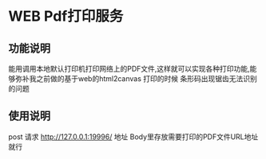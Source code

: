 ﻿# WEB Pdf打印服务
## 功能说明
能用调用本地默认打印机打印网络上的PDF文件,这样就可以实现各种打印功能,能够弥补我之前做的基于web的html2canvas 打印的时候 条形码出现锯齿无法识别的问题

## 使用说明

post 请求  http://127.0.0.1:19996/ 地址 Body里存放需要打印的PDF文件URL地址就行
